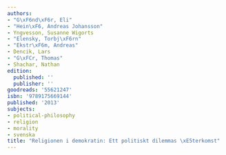 ```yaml
---
authors:
- "G\xF6nd\xF6r, Eli"
- "Hein\xF6, Andreas Johansson"
- Yngvesson, Susanne Wigorts
- "Elensky, Torbj\xF6rn"
- "Ekstr\xF6m, Andreas"
- Dencik, Lars
- "G\xFCr, Thomas"
- Shachar, Nathan
edition:
  published: ''
  publisher: ''
goodreads: '55621247'
isbn: '9789175669144'
published: '2013'
subjects:
- political-philosophy
- religion
- morality
- svenska
title: "Religionen i demokratin: Ett politiskt dilemmas \xE5terkomst"
---
```


